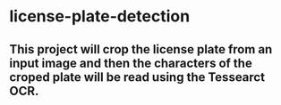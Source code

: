 # license-plate-detection

## This project will crop the license plate from an input image and then the characters of the croped plate will be read using the Tessearct OCR.
